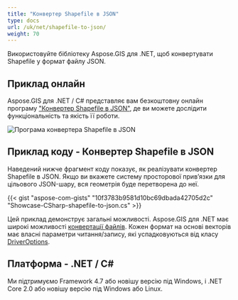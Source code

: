```yaml
---
title: "Конвертер Shapefile в JSON"
type: docs
url: /uk/net/shapefile-to-json/
weight: 70
---
```


Використовуйте бібліотеку Aspose.GIS для .NET, щоб конвертувати Shapefile у формат файлу JSON.

## **Приклад онлайн**

Aspose.GIS для .NET / C# представляє вам безкоштовну онлайн програму ["Конвертер Shapefile в JSON"](https://products.aspose.app/gis/conversion/shapefile-to-json), де ви можете дослідити функціональність та якість її роботи.

![Програма конвертера Shapefile в JSON](conversion.png)

## **Приклад коду - Конвертер Shapefile в JSON**

Наведений нижче фрагмент коду показує, як реалізувати конвертер Shapefile в JSON. Якщо ви вкажете систему просторової прив’язки для цільового JSON-шару, вся геометрія буде перетворена до неї. 

{{< gist "aspose-com-gists" "10f3783b9581d10bc69dbada42705d2c" "Showcase-CSharp-shapefile-to-json.cs" >}}

Цей приклад демонструє загальні можливості. Aspose.GIS для .NET має широкі можливості [конвертації файлів](https://docs.aspose.com/gis/net/vector-layers/). Кожен формат на основі векторів має власні параметри читання/запису, які успадковуються від класу [DriverOptions](https://reference.aspose.com/gis/net/aspose.gis/driveroptions).

## **Платформа - .NET / C#**

Ми підтримуємо Framework 4.7 або новішу версію під Windows, і .NET Core 2.0 або новішу версію під Windows або Linux.
